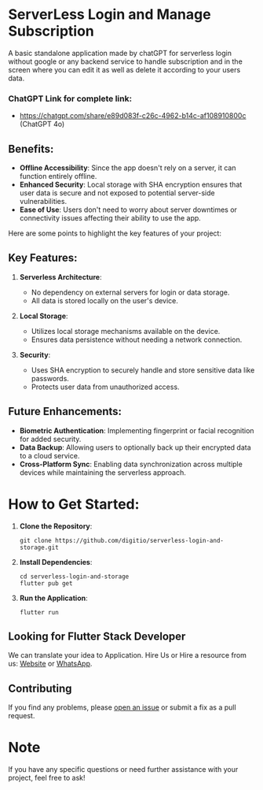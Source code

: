 # ServerLess Login and Manage Subscription

A basic standalone application made by chatGPT for serverless login without google or any backend 
service to handle subscription and in the screen where you can edit it as well as delete it 
according to your users data.

### ChatGPT Link for complete link:
- https://chatgpt.com/share/e89d083f-c26c-4962-b14c-af108910800c (ChatGPT 4o)

## Benefits:
- **Offline Accessibility**: Since the app doesn't rely on a server, it can function entirely offline.
- **Enhanced Security**: Local storage with SHA encryption ensures that user data is secure and not exposed to potential server-side vulnerabilities.
- **Ease of Use**: Users don't need to worry about server downtimes or connectivity issues affecting their ability to use the app.


Here are some points to highlight the key features of your project:

## Key Features:
1. **Serverless Architecture**:
    - No dependency on external servers for login or data storage.
    - All data is stored locally on the user's device.

2. **Local Storage**:
    - Utilizes local storage mechanisms available on the device.
    - Ensures data persistence without needing a network connection.

3. **Security**:
    - Uses SHA encryption to securely handle and store sensitive data like passwords.
    - Protects user data from unauthorized access.

## Future Enhancements:
- **Biometric Authentication**: Implementing fingerprint or facial recognition for added security.
- **Data Backup**: Allowing users to optionally back up their encrypted data to a cloud service.
- **Cross-Platform Sync**: Enabling data synchronization across multiple devices while maintaining the serverless approach.

# How to Get Started:
1. **Clone the Repository**:
   ```
   git clone https://github.com/digitio/serverless-login-and-storage.git
   ```

2. **Install Dependencies**:
   ```
   cd serverless-login-and-storage
   flutter pub get
   ```

3. **Run the Application**:
   ```
   flutter run
   ```

## Looking for Flutter Stack Developer

We can translate your idea to Application. Hire Us or Hire a resource from us: [Website](https://www.digit.com.pk/) or [WhatsApp](https://wa.me/+923323444800).


## Contributing

If you find any problems, please [open an issue](https://github.com/digitio/serverless-login-and-storage/issues/new) or submit a fix as a pull request.


# Note
If you have any specific questions or need further assistance with your project, feel free to ask!